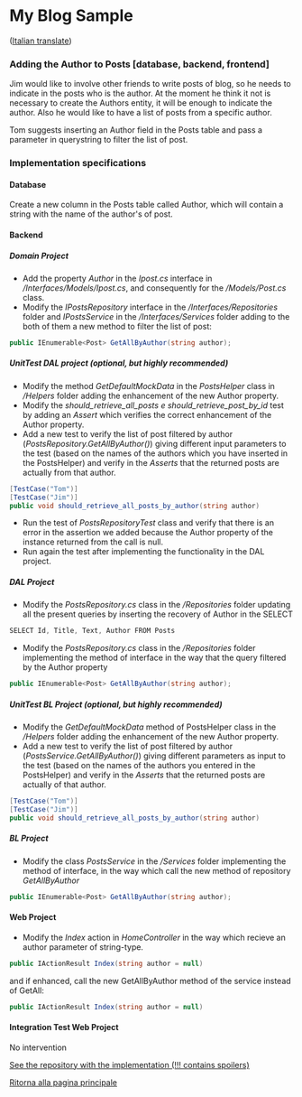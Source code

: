 # My Blog Sample  
([Italian translate](PostAuthor_IT.md))  

### Adding the Author to Posts [database, backend, frontend]

Jim would like to involve other friends to write posts of blog, so he needs to indicate in the posts who is the author. At the moment he think it not is necessary to create the Authors entity, it will be enough to indicate the author.
Also he would like to have a list of posts from a specific author.

Tom suggests inserting an Author field in the Posts table and pass a parameter in querystring to filter the list of post.

### Implementation specifications

#### Database

Create a new column in the Posts table called Author, which will contain a string with the name of the author's of post.

#### Backend

##### Domain Project

- Add the property *Author* in the *Ipost.cs* interface in */Interfaces/Models/Ipost.cs*, and consequently for the */Models/Post.cs* class.
- Modify the *IPostsRepository* interface in the */Interfaces/Repositories* folder and *IPostsService* in the */Interfaces/Services* folder adding to the both of them a new method to filter the list of post:

```csharp
public IEnumerable<Post> GetAllByAuthor(string author);
```

##### UnitTest DAL project (optional, but highly recommended)

- Modify the method *GetDefaultMockData* in the *PostsHelper* class in */Helpers* folder adding the enhancement of the new Author property.
- Modify the *should_retrieve_all_posts e should_retrieve_post_by_id* test by adding an *Assert* which verifies the correct enhancement of the Author property.
- Add a new test to verify the list of post filtered by author (*PostsRepository.GetAllByAuthor()*) giving different input parameters to the test (based on the names of the authors which you have inserted in the PostsHelper) and verify in the *Asserts* that the returned posts are actually from that author.

```csharp
[TestCase("Tom")]
[TestCase("Jim")]
public void should_retrieve_all_posts_by_author(string author)
```
- Run the test of *PostsRepositoryTest* class and verify that there is an error in the assertion we added because the Author property of the instance returned from the call is null.
- Run again the test after implementing the functionality in the DAL project.

##### DAL Project

- Modify the *PostsRepository.cs* class in the */Repositories* folder updating all the present queries by inserting the recovery of Author in the SELECT

```csharp
SELECT Id, Title, Text, Author FROM Posts
```

- Modify the *PostsRepository.cs* class in the */Repositories* folder implementing the method of interface in the way that the query filtered by the Author property

```csharp
public IEnumerable<Post> GetAllByAuthor(string author);
```

##### UnitTest BL Project (optional, but highly recommended)

- Modify the *GetDefaultMockData* method of PostsHelper class in the */Helpers* folder adding the enhancement of the new Author property.
- Add a new test to verify the list of post filtered by author (*PostsService.GetAllByAuthor()*) giving different parameters as input to the test (based on the names of the authors you entered in the PostsHelper) and verify in the *Asserts* that the returned posts are actually of that author.

```csharp
[TestCase("Tom")]
[TestCase("Jim")]
public void should_retrieve_all_posts_by_author(string author)
```

##### BL Project

- Modify the class *PostsService* in the */Services* folder implementing the method of interface, in the way which call the new method of repository *GetAllByAuthor*

```csharp
public IEnumerable<Post> GetAllByAuthor(string author);
```

####  Web Project

- Modify the *Index* action in *HomeController* in the way which recieve an author parameter of string-type.

```csharp
public IActionResult Index(string author = null)
```
and if enhanced, call the new GetAllByAuthor method of the service instead of GetAll:

```csharp
public IActionResult Index(string author = null)
```

#### Integration Test Web Project

No intervention

[See the repository with the implementation (!!! contains spoilers)](https://github.com/Magicianred/my-blog-sample/tree/pathFromV1toV2/step03/add-author-to-posts)

[Ritorna alla pagina principale](../README_IT.md)

